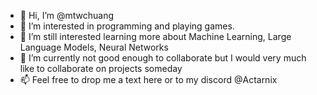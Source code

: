 - 👋 Hi, I’m @mtwchuang
- 👀 I’m interested in programming and playing games. 
- 🌱 I’m still interested learning more about Machine Learning, Large Language Models, Neural Networks
- 💞️ I’m currently not good enough to collaborate but I would very much like to collaborate on projects someday
- 📫 Feel free to drop me a text here or to my discord @Actarnix

<!---
mtwchuang/mtwchuang is a ✨ special ✨ repository because its `README.md` (this file) appears on your GitHub profile.
You can click the Preview link to take a look at your changes.
--->
